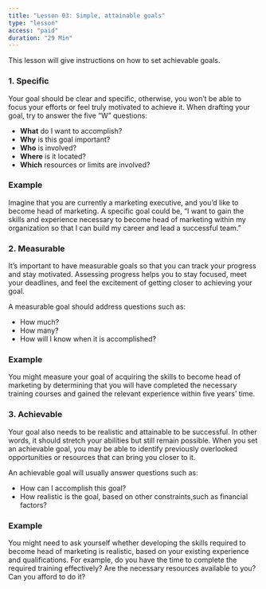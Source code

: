 ```yaml
---
title: "Lesson 03: Simple, attainable goals"
type: "lesson"
access: "paid"
duration: "29 Min"
---
```


This lesson will give instructions on how to set achievable goals.

### 1. Specific

Your goal should be clear and specific, otherwise, you won’t be able to focus your efforts or feel truly motivated to achieve it. When drafting your goal, try to answer the five “W” questions:

- **What** do I want to accomplish?
- **Why** is this goal important?
- **Who** is involved?
- **Where** is it located?
- **Which** resources or limits are involved?

### Example

Imagine that you are currently a marketing executive, and you’d like to become head of marketing. A specific goal could be, “I want to gain the skills and experience necessary to become head of marketing within my organization so that I can build my career and lead a successful team.”

### 2. Measurable

It’s important to have measurable goals so that you can track your progress and stay motivated. Assessing progress helps you to stay focused, meet your deadlines, and feel the excitement of getting closer to achieving your goal.

A measurable goal should address questions such as:

- How much?
- How many?
- How will I know when it is accomplished?

### Example

You might measure your goal of acquiring the skills to become head of marketing by determining that you will have completed the necessary training courses and gained the relevant experience within five years’ time.

### 3. Achievable

Your goal also needs to be realistic and attainable to be successful. In other words, it should stretch your abilities but still remain possible. When you set an achievable goal, you may be able to identify previously overlooked opportunities or resources that can bring you closer to it.

An achievable goal will usually answer questions such as:

- How can I accomplish this goal?
- How realistic is the goal, based on other constraints,such as financial factors?

### Example

You might need to ask yourself whether developing the skills required to become head of marketing is realistic, based on your existing experience and qualifications. For example, do you have the time to complete the required training effectively? Are the necessary resources available to you? Can you afford to do it?
